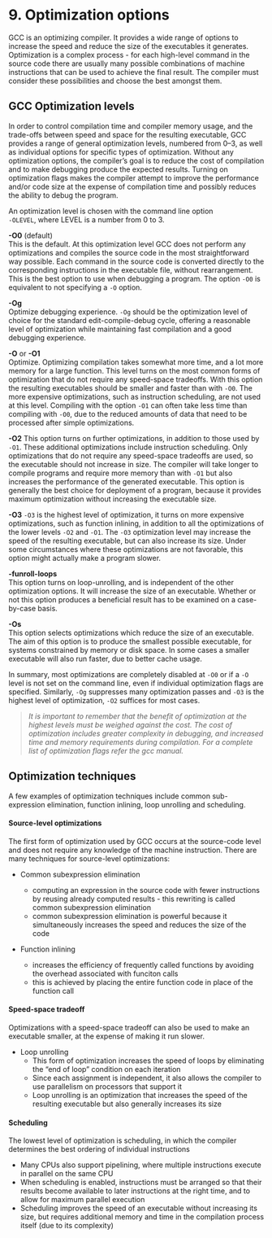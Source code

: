 # 9. Optimization options

GCC is an optimizing compiler. It provides a wide range of options to increase the speed and reduce the size of the executables it generates. Optimization is a complex process - for each high-level command in the source code there are usually many possible combinations of machine instructions that can be used to achieve the final result. The compiler must consider these possibilities and choose the best amongst them.

## GCC Optimization levels
In order to control compilation time and compiler memory usage, and the trade-offs between speed and space for the resulting executable, GCC provides a range of general optimization levels, numbered from 0–3, as well as individual options for specific types of optimization. Without any optimization options, the compiler’s goal is to reduce the cost of compilation and to make debugging produce the expected results. Turning on optimization flags makes the compiler attempt to improve the performance and/or code size at the expense of compilation time and possibly reduces the ability to debug the program.  

An optimization level is chosen with the command line option  
``-OLEVEL``, where LEVEL is a number from 0 to 3.

**-O0** (default)  
This is the default. At this optimization level GCC does not perform any optimizations and compiles the source code in the most straightforward way possible. Each command in the source code is converted directly to the corresponding instructions in the executable file, without rearrangement. This is the best option to use when debugging a program. The option ``-O0`` is equivalent to not specifying a ``-O`` option. 

**-Og**  
Optimize debugging experience. ``-Og`` should be the optimization level of choice for the standard edit-compile-debug cycle, offering a reasonable level of optimization while maintaining fast compilation and a good debugging experience.

**-O** or **-O1**  
Optimize. Optimizing compilation takes somewhat more time, and a lot more memory for a large function. This level turns on the most common forms of optimization that do not require any speed-space tradeoffs. With this option the resulting executables should be smaller and faster than with ``-O0``. The more expensive optimizations, such as instruction scheduling, are not used at this level. Compiling with the option ``-O1`` can often take less time than compiling with ``-O0``, due to the reduced amounts of data that need to
be processed after simple optimizations.

**-O2**
This option turns on further optimizations, in addition to those used by ``-O1``. These additional optimizations include instruction scheduling. Only optimizations that do not require any speed-space tradeoffs are used, so the executable should not increase in size. The compiler will take longer to compile programs and require more memory than with ``-O1`` but also increases the performance of the generated executable. This option is generally the best choice for deployment of a program, because it provides maximum optimization
without increasing the executable size.

**-O3**
 ``-O3`` is the highest level of optimization, it turns on more expensive optimizations, such as function inlining, in addition to all the optimizations of the lower levels ``-O2`` and ``-O1``. The ``-O3`` optimization level may increase the speed of the resulting executable, but can also increase its size. Under some circumstances where these optimizations are not favorable, this option might actually make a program slower.
 
 **-funroll-loops**  
This option turns on loop-unrolling, and is independent of the other optimization options. It will increase the size of an executable. Whether or not this option produces a beneficial result has to be examined on a case-by-case basis.

**-Os**  
This option selects optimizations which reduce the size of an executable. The aim of this option is to produce the smallest possible executable, for systems constrained by memory or disk space. In some cases a smaller executable will also run faster, due to better cache usage.

In summary, most optimizations are completely disabled at ``-O0`` or if a ``-O`` level is not set on the command line, even if individual optimization flags are specified. Similarly, ``-Og`` suppresses many optimization passes and ``-O3`` is the highest level of optimization, ``-O2`` suffices for most cases.

> *It is important to remember that the benefit of optimization at the highest levels must be weighed against the cost. The cost of optimization includes greater complexity in debugging, and increased time and memory requirements during compilation. For a complete list of optimization flags refer the gcc manual.*

## Optimization techniques
A few examples of optimization techniques include common sub-expression elimination, function inlining, loop unrolling and scheduling. 

#### Source-level optimizations
The first form of optimization used by GCC occurs at the source-code level and does not require any knowledge of the machine instruction. There are many techniques for source-level optimizations:

* Common subexpression elimination
  * computing an expression in the source code with fewer instructions by reusing already computed results - this rewriting is called common subexpression elimination
  * common subexpression elimination is powerful because it simultaneously increases the speed and reduces the size of the code

* Function inlining
  * increases the efficiency of frequently called functions by avoiding the overhead associated with funciton calls
  * this is achieved by placing the entire function code in place of the function call

#### Speed-space tradeoff
Optimizations with a speed-space tradeoff can also be used to make an executable smaller, at the expense of making it run slower.

* Loop unrolling
    * This form of optimization increases the speed of loops by eliminating the “end of loop” condition on each iteration
    * Since each assignment is independent, it also allows the compiler to use parallelism on processors that support it
    * Loop unrolling is an optimization that increases the speed of the resulting executable but also generally increases its size

#### Scheduling
The lowest level of optimization is scheduling, in which the compiler determines the best ordering of individual instructions
* Many CPUs also support pipelining, where multiple instructions execute in parallel on the same CPU
* When scheduling is enabled, instructions must be arranged so that their results become available to later instructions at the right time, and to allow for maximum parallel execution
* Scheduling improves the speed of an executable without increasing its size, but requires additional memory and time in the compilation process itself (due to its complexity)
